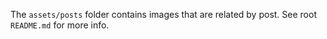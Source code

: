 The `assets/posts` folder contains images that are related by post. See root `README.md` for more info.